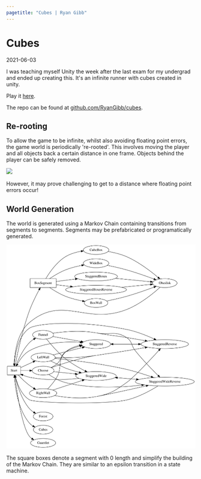 ```yaml
---
pagetitle: "Cubes | Ryan Gibb"
---
```


# Cubes

2021-06-03

I was teaching myself Unity the week after the last exam for my undergrad and ended up creating this.
It's an infinite runner with cubes created in unity.

Play it [here](play/).

The repo can be found at [github.com/RyanGibb/cubes](https://github.com/RyanGibb/cubes).

## Re-rooting

To allow the game to be infinite, whilst also avoiding floating point errors, the game world is periodically 're-rooted'. This involves moving the player and all objects back a certain distance in one frame. Objects behind the player can be safely removed.

![](cubes.gif)

However, it may prove challenging to get to a distance where floating point errors occur!

## World Generation

The world is generated using a Markov Chain containing transitions from segments to segments. Segments may be prefabricated or programatically generated.

![](cubes_markov_chain.svg)

The square boxes denote a segment with 0 length and simplify the building of the Markov Chain.
They are similar to an epsilon transition in a state machine.

